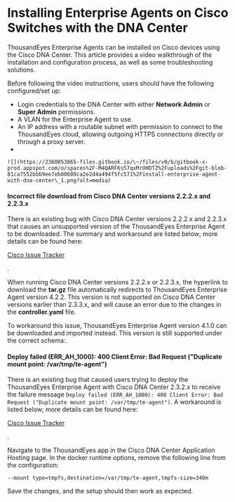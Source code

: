 # Installing Enterprise Agents on Cisco Switches with the DNA Center

ThousandEyes Enterprise Agents can be installed on Cisco devices using the Cisco DNA Center. This article provides a video walkthrough of the installation and configuration process, as well as some troubleshooting solutions.

Before following the video instructions, users should have the following configured/set up:

* Login credentials to the DNA Center with either **Network Admin** or **Super Admin** permissions.
* A VLAN for the Enterprise Agent to use.
* An IP address with a routable subnet with permission to connect to the ThousandEyes cloud, allowing outgoing HTTPS connections directly or through a proxy server.
*

    ![](https://2360053865-files.gitbook.io/\~/files/v0/b/gitbook-x-prod.appspot.com/o/spaces%2F-M4QARF6s57qxMrOHDTZ%2Fuploads%2Fgit-blob-81ca7552bbb9ee7eb80689ca2e2d4a494f5fc571%2Finstall-enterprise-agent-with-dna-center\_1.png?alt=media)

#### Incorrect file download from Cisco DNA Center versions 2.2.2.x and 2.2.3.x <a href="#incorrect-file-download-from-cisco-dna-center-versions-2.2.2.x-and-2.2.3.x" id="incorrect-file-download-from-cisco-dna-center-versions-2.2.2.x-and-2.2.3.x"></a>

There is an existing bug with Cisco DNA Center versions 2.2.2.x and 2.2.3.x that causes an unsupported version of the ThousandEyes Enterprise Agent to be downloaded. The summary and workaround are listed below; more details can be found here:

[Cisco Issue Tracker](https://bst.cloudapps.cisco.com/bugsearch/bug/CSCwb74636)

.

When running Cisco DNA Center versions 2.2.2.x or 2.2.3.x, the hyperlink to download the **tar.gz** file automatically redirects to ThousandEyes Enterprise Agent version 4.2.2. This version is not supported on Cisco DNA Center versions earlier than 2.3.3.x, and will cause an error due to the changes in the **controller.yaml** file.

To workaround this issue, ThousandEyes Enterprise Agent version 4.1.0 can be downloaded and imported instead. This version is still supported under the correct schema:.

#### Deploy failed (ERR\_AH\_1000): 400 Client Error: Bad Request ("Duplicate mount point: /var/tmp/te-agent") <a href="#deploy-failed-err_ah_1000-400-client-error-bad-request-duplicate-mount-point-var-tmp-te-agent" id="deploy-failed-err_ah_1000-400-client-error-bad-request-duplicate-mount-point-var-tmp-te-agent"></a>

There is an existing bug that caused users trying to deploy the ThousandEyes Enterprise Agent with Cisco DNA Center 2.3.2.x to receive the failure message `Deploy failed (ERR_AH_1000): 400 Client Error: Bad Request ("Duplicate mount point: /var/tmp/te-agent")`. A workaround is listed below; more details can be found here:

[Cisco Issue Tracker](https://bst.cloudapps.cisco.com/bugsearch/bug/CSCvz84369)

.

Navigate to the ThousandEyes app in the Cisco DNA Center Application Hosting page. In the docker runtime options, remove the following line from the configuration:

`--mount type=tmpfs,destination=/var/tmp/te-agent,tmpfs-size=340m`

Save the changes, and the setup should then work as expected.
